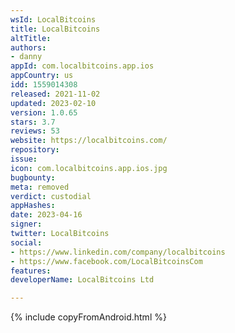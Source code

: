 ```yaml
---
wsId: LocalBitcoins
title: LocalBitcoins
altTitle: 
authors:
- danny
appId: com.localbitcoins.app.ios
appCountry: us
idd: 1559014308
released: 2021-11-02
updated: 2023-02-10
version: 1.0.65
stars: 3.7
reviews: 53
website: https://localbitcoins.com/
repository: 
issue: 
icon: com.localbitcoins.app.ios.jpg
bugbounty: 
meta: removed
verdict: custodial
appHashes: 
date: 2023-04-16
signer: 
twitter: LocalBitcoins
social:
- https://www.linkedin.com/company/localbitcoins
- https://www.facebook.com/LocalBitcoinsCom
features: 
developerName: LocalBitcoins Ltd

---
```


{% include copyFromAndroid.html %}
